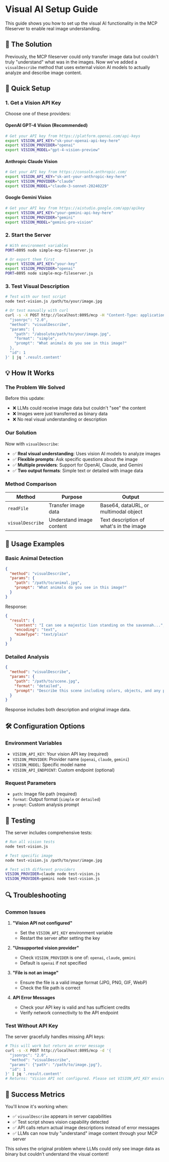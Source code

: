 # Visual AI Setup Guide

This guide shows you how to set up the visual AI functionality in the MCP fileserver to enable real image understanding.

## 🎯 The Solution

Previously, the MCP fileserver could only transfer image data but couldn't truly "understand" what was in the images. Now we've added a `visualDescribe` method that uses external vision AI models to actually analyze and describe image content.

## 🔧 Quick Setup

### 1. Get a Vision API Key

Choose one of these providers:

#### OpenAI GPT-4 Vision (Recommended)
```bash
# Get your API key from https://platform.openai.com/api-keys
export VISION_API_KEY="sk-your-openai-api-key-here"
export VISION_PROVIDER="openai"
export VISION_MODEL="gpt-4-vision-preview"
```

#### Anthropic Claude Vision
```bash
# Get your API key from https://console.anthropic.com/
export VISION_API_KEY="sk-ant-your-anthropic-key-here"
export VISION_PROVIDER="claude"
export VISION_MODEL="claude-3-sonnet-20240229"
```

#### Google Gemini Vision
```bash
# Get your API key from https://aistudio.google.com/app/apikey
export VISION_API_KEY="your-gemini-api-key-here"
export VISION_PROVIDER="gemini"
export VISION_MODEL="gemini-pro-vision"
```

### 2. Start the Server

```bash
# With environment variables
PORT=8095 node simple-mcp-fileserver.js

# Or export them first
export VISION_API_KEY="your-key"
export VISION_PROVIDER="openai"
PORT=8095 node simple-mcp-fileserver.js
```

### 3. Test Visual Description

```bash
# Test with our test script
node test-vision.js /path/to/your/image.jpg

# Or test manually with curl
curl -s -X POST http://localhost:8095/mcp -H "Content-Type: application/json" -d '{
  "jsonrpc": "2.0",
  "method": "visualDescribe",
  "params": {
    "path": "/absolute/path/to/your/image.jpg",
    "format": "simple",
    "prompt": "What animals do you see in this image?"
  },
  "id": 1
}' | jq '.result.content'
```

## 💡 How It Works

### The Problem We Solved
Before this update:
- ❌ LLMs could receive image data but couldn't "see" the content
- ❌ Images were just transferred as binary data
- ❌ No real visual understanding or description

### Our Solution
Now with `visualDescribe`:
- ✅ **Real visual understanding**: Uses vision AI models to analyze images
- ✅ **Flexible prompts**: Ask specific questions about the image
- ✅ **Multiple providers**: Support for OpenAI, Claude, and Gemini
- ✅ **Two output formats**: Simple text or detailed with image data

### Method Comparison

| Method | Purpose | Output |
|--------|---------|--------|
| `readFile` | Transfer image data | Base64, dataURL, or multimodal object |
| `visualDescribe` | Understand image content | Text description of what's in the image |

## 🚀 Usage Examples

### Basic Animal Detection
```json
{
  "method": "visualDescribe",
  "params": {
    "path": "/path/to/animal.jpg",
    "prompt": "What animals do you see in this image?"
  }
}
```

Response:
```json
{
  "result": {
    "content": "I can see a majestic lion standing on the savannah...",
    "encoding": "text",
    "mimeType": "text/plain"
  }
}
```

### Detailed Analysis
```json
{
  "method": "visualDescribe",
  "params": {
    "path": "/path/to/scene.jpg",
    "format": "detailed",
    "prompt": "Describe this scene including colors, objects, and any people or animals"
  }
}
```

Response includes both description and original image data.

## 🛠️ Configuration Options

### Environment Variables
- `VISION_API_KEY`: Your vision API key (required)
- `VISION_PROVIDER`: Provider name (`openai`, `claude`, `gemini`)
- `VISION_MODEL`: Specific model name
- `VISION_API_ENDPOINT`: Custom endpoint (optional)

### Request Parameters
- `path`: Image file path (required)
- `format`: Output format (`simple` or `detailed`)
- `prompt`: Custom analysis prompt

## 🧪 Testing

The server includes comprehensive tests:

```bash
# Run all vision tests
node test-vision.js

# Test specific image
node test-vision.js /path/to/your/image.jpg

# Test with different providers
VISION_PROVIDER=claude node test-vision.js
VISION_PROVIDER=gemini node test-vision.js
```

## 🔍 Troubleshooting

### Common Issues

1. **"Vision API not configured"**
   - Set the `VISION_API_KEY` environment variable
   - Restart the server after setting the key

2. **"Unsupported vision provider"**
   - Check `VISION_PROVIDER` is one of: `openai`, `claude`, `gemini`
   - Default is `openai` if not specified

3. **"File is not an image"**
   - Ensure the file is a valid image format (JPG, PNG, GIF, WebP)
   - Check the file path is correct

4. **API Error Messages**
   - Check your API key is valid and has sufficient credits
   - Verify network connectivity to the API endpoint

### Test Without API Key
The server gracefully handles missing API keys:
```bash
# This will work but return an error message
curl -s -X POST http://localhost:8095/mcp -d '{
  "jsonrpc": "2.0",
  "method": "visualDescribe",
  "params": {"path": "/path/to/image.jpg"},
  "id": 1
}' | jq '.result.content'
# Returns: "Vision API not configured. Please set VISION_API_KEY environment variable."
```

## 🎉 Success Metrics

You'll know it's working when:
- ✅ `visualDescribe` appears in server capabilities
- ✅ Test script shows vision capability detected
- ✅ API calls return actual image descriptions instead of error messages
- ✅ LLMs can now truly "understand" image content through your MCP server

This solves the original problem where LLMs could only see image data as binary but couldn't understand the visual content!
